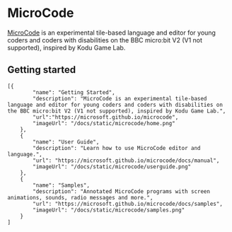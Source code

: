 # MicroCode

[MicroCode](https://aka.ms/m9) is an experimental tile-based language and editor for young coders and coders with disabilities on the BBC micro:bit V2 (V1 not supported), inspired by Kodu Game Lab.

## Getting started

```codecard
[{
        "name": "Getting Started",
        "description": "MicroCode is an experimental tile-based language and editor for young coders and coders with disabilities on the BBC micro:bit V2 (V1 not supported), inspired by Kodu Game Lab.",
        "url":"https://microsoft.github.io/microcode",
        "imageUrl": "/docs/static/microcode/home.png"
    },
    {
        "name": "User Guide",
        "description": "Learn how to use MicroCode editor and language.",
        "url": "https://microsoft.github.io/microcode/docs/manual",
        "imageUrl": "/docs/static/microcode/userguide.png"
    },
    {
        "name": "Samples",
        "description": "Annotated MicroCode programs with screen animations, sounds, radio messages and more.",
        "url": "https://microsoft.github.io/microcode/docs/samples",
        "imageUrl": "/docs/static/microcode/samples.png"
    }
]
```
